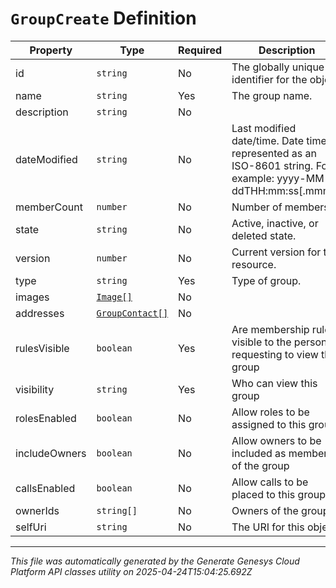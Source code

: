 # `GroupCreate` Definition

| Property | Type | Required | Description |
|----------|------|----------|-------------|
| id | `string` | No | The globally unique identifier for the object. |
| name | `string` | Yes | The group name. |
| description | `string` | No |  |
| dateModified | `string` | No | Last modified date/time. Date time is represented as an ISO-8601 string. For example: yyyy-MM-ddTHH:mm:ss[.mmm]Z |
| memberCount | `number` | No | Number of members. |
| state | `string` | No | Active, inactive, or deleted state. |
| version | `number` | No | Current version for this resource. |
| type | `string` | Yes | Type of group. |
| images | [`Image[]`](image-definition.md) | No |  |
| addresses | [`GroupContact[]`](groupcontact-definition.md) | No |  |
| rulesVisible | `boolean` | Yes | Are membership rules visible to the person requesting to view the group |
| visibility | `string` | Yes | Who can view this group |
| rolesEnabled | `boolean` | No | Allow roles to be assigned to this group |
| includeOwners | `boolean` | No | Allow owners to be included as members of the group |
| callsEnabled | `boolean` | No | Allow calls to be placed to this group. |
| ownerIds | `string[]` | No | Owners of the group |
| selfUri | `string` | No | The URI for this object |

---

*This file was automatically generated by the Generate Genesys Cloud Platform API classes utility on 2025-04-24T15:04:25.692Z*